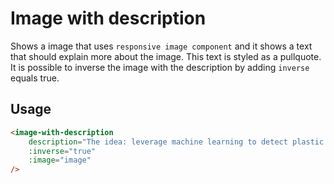 # Image with description
Shows a image that uses `responsive image component` and it shows a text that should explain more about the image. This text is styled as a pullquote. It is possible to inverse the image with the description by adding `inverse` equals true.

## Usage

```html
<image-with-description
	description="The idea: leverage machine learning to detect plastic litter"
	:inverse="true"
	:image="image"
/>
```
